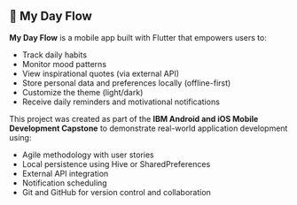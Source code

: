 ## 📱 My Day Flow

**My Day Flow** is a mobile app built with Flutter that empowers users to:
- Track daily habits
- Monitor mood patterns
- View inspirational quotes (via external API)
- Store personal data and preferences locally (offline-first)
- Customize the theme (light/dark)
- Receive daily reminders and motivational notifications

This project was created as part of the **IBM Android and iOS Mobile Development Capstone** to demonstrate real-world application development using:
- Agile methodology with user stories
- Local persistence using Hive or SharedPreferences
- External API integration
- Notification scheduling
- Git and GitHub for version control and collaboration

